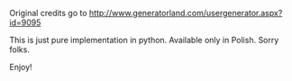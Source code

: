 Original credits go to http://www.generatorland.com/usergenerator.aspx?id=9095

This is just pure implementation in python.
Available only in Polish. Sorry folks.

Enjoy!
